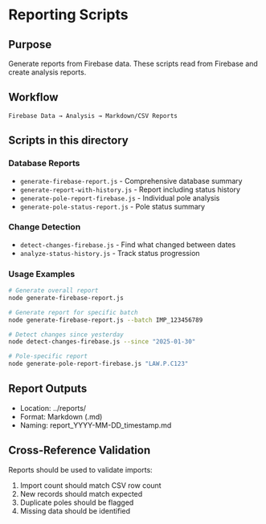 # Reporting Scripts

## Purpose
Generate reports from Firebase data. These scripts read from Firebase and create analysis reports.

## Workflow
```
Firebase Data → Analysis → Markdown/CSV Reports
```

## Scripts in this directory

### Database Reports
- `generate-firebase-report.js` - Comprehensive database summary
- `generate-report-with-history.js` - Report including status history
- `generate-pole-report-firebase.js` - Individual pole analysis
- `generate-pole-status-report.js` - Pole status summary

### Change Detection
- `detect-changes-firebase.js` - Find what changed between dates
- `analyze-status-history.js` - Track status progression

### Usage Examples
```bash
# Generate overall report
node generate-firebase-report.js

# Generate report for specific batch
node generate-firebase-report.js --batch IMP_123456789

# Detect changes since yesterday
node detect-changes-firebase.js --since "2025-01-30"

# Pole-specific report
node generate-pole-report-firebase.js "LAW.P.C123"
```

## Report Outputs
- Location: ../reports/
- Format: Markdown (.md)
- Naming: report_YYYY-MM-DD_timestamp.md

## Cross-Reference Validation
Reports should be used to validate imports:
1. Import count should match CSV row count
2. New records should match expected
3. Duplicate poles should be flagged
4. Missing data should be identified